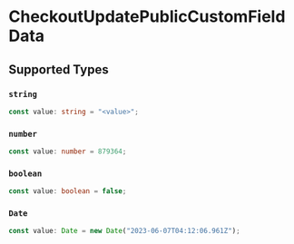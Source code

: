 # CheckoutUpdatePublicCustomFieldData


## Supported Types

### `string`

```typescript
const value: string = "<value>";
```

### `number`

```typescript
const value: number = 879364;
```

### `boolean`

```typescript
const value: boolean = false;
```

### `Date`

```typescript
const value: Date = new Date("2023-06-07T04:12:06.961Z");
```

